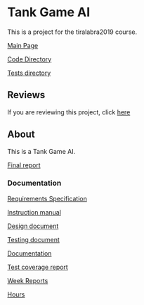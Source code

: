 # Tank Game AI

This is a project for the tiralabra2019 course.

[Main Page](https://github.com/porrasm/tiralabra-tank-game-ai)

[Code Directory](https://github.com/porrasm/tiralabra-tank-game-ai/tree/master/Assets/_Assets/Scripts/Games/TankGame/TankAI/)

[Tests directory](https://github.com/porrasm/tiralabra-tank-game-ai/tree/master/Assets/_Assets/Tests)

## Reviews

If you are reviewing this project, click [here](https://github.com/porrasm/tiralabra-tank-game-ai/tree/master/Documentation/reviews.md)

## About

This is a Tank Game AI.

[Final report](https://github.com/porrasm/tiralabra-tank-game-ai/tree/master/Documentation/weeks/week7.md)


### Documentation

[Requirements Specification](https://github.com/porrasm/tiralabra-tank-game-ai/tree/master/Documentation/requirements-specification.md)

[Instruction manual](https://github.com/porrasm/tiralabra-tank-game-ai/blob/master/Documentation/instruction-manual.md)

[Design document](https://github.com/porrasm/tiralabra-tank-game-ai/tree/master/Documentation/design-document.md)

[Testing document](https://github.com/porrasm/tiralabra-tank-game-ai/tree/master/Documentation/testing-document.md)

[Documentation](https://github.com/porrasm/tiralabra-tank-game-ai/tree/master/Documentation)

[Test coverage report](https://porrasm.github.io/tiralabra-tank-game-ai/)

[Week Reports](https://github.com/porrasm/tiralabra-tank-game-ai/tree/master/Documentation/weeks)

[Hours](https://github.com/porrasm/tiralabra-tank-game-ai/tree/master/Documentation/hours.md)
